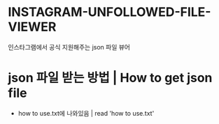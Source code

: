 # INSTAGRAM-UNFOLLOWED-FILE-VIEWER
인스타그램에서 공식 지원해주는 json 파일 뷰어


# json 파일 받는 방법 | How to get json file

- how to use.txt에 나와있음 | read 'how to use.txt'
